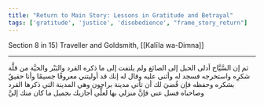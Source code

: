 ```yaml
---
title: "Return to Main Story: Lessons in Gratitude and Betrayal"
tags: ['gratitude', 'justice', 'disobedience', "frame_story_return"]
---
```


 Section 8 in 15) Traveller and Goldsmith, [[Kalīla wa-Dimna]]

---
ثم إن السَّيَّاح أدلى الحبل إلى الصائغ ولم يلتفت إلى ما ذكره القرد والبَبْر والحيَّة من قلَّة شكرِه واستخرجه فسجد له وأثنى عليه وقال له إنك قد أوليتني معروفًا جسيمًا وأنا حقيقٌ بشكره وحفظه فإن قُضيَ لك أن تأتي مدينة براجون  وهي المدينة التي ذكرها القرد وصاحباه  فسل عني فإنَّ منزلي بها لعلِّي أجازيك بجميل ما كان منك إليَّ
